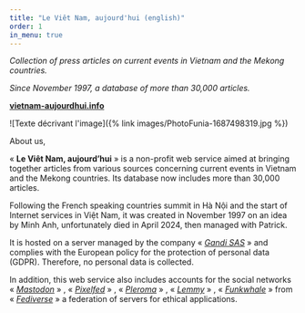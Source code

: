 ```yaml
---
title: "Le Viêt Nam, aujourd'hui (english)"
order: 1
in_menu: true
---
```

_Collection of press articles on current events in Vietnam and the Mekong countries._ 

_Since November 1997, a database of more than 30,000 articles._

[**vietnam-aujourdhui.info**](https://vietnam-aujourdhui.info/) 






![Texte décrivant l'image]({% link images/PhotoFunia-1687498319.jpg %})




About us,

« **Le Viêt Nam, aujourd’hui** » is a non-profit web service aimed at bringing together articles from various sources concerning current events in Vietnam and the Mekong countries. Its database now includes more than 30,000 articles.

Following the French speaking countries summit in Hà Nội and the start of Internet services in Việt Nam, it was created in November 1997 on an idea by Minh Anh, unfortunately died in April 2024, then managed with Patrick.

It is hosted on a server managed by the company « [_Gandi SAS_](https://www.gandi.net/en) » and complies with the European policy for the protection of personal data (GDPR). Therefore, no personal data is collected.

In addition, this web service also includes accounts for the social networks « [_Mastodon_](https://mamot.fr/@vietnam_aujourdhui) » , « [_Pixelfed_](https://pixelfed.tokyo/VNA_photo) » , « [_Pleroma_](https://soap.librosphere.fr/@vna)  » , « [_Lemmy_](https://jlai.lu/c/cinema_vietnam) » , «  [_Funkwhale_](https://funk.firobe.fr/@vietnam_aujourdhui) » from « [_Fediverse_](https://fediverse.party/) » a federation of servers for ethical applications. 